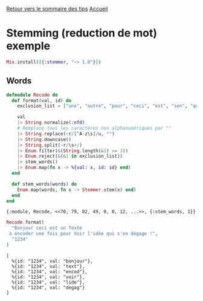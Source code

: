 [Retour vers le sommaire des tips](../TipsSommaire.md)
[Accueil](../README.md)
# Stemming (reduction de mot) exemple

```elixir
Mix.install([{:stemmer, "~> 1.0"}])
```

## Words

```elixir
defmodule Recode do
  def format(val, id) do
    exclusion_list = ["une", "autre", "pour", "ceci", "est", "sen", "qui", "fois"]

    val
    |> String.normalize(:nfd)
    # Remplace tous les caractères non alphanumériques par ""
    |> String.replace(~r/[^A-z\s]/u, "")
    |> String.downcase()
    |> String.split(~r/\s+/)
    |> Enum.filter(&(String.length(&1) >= 3))
    |> Enum.reject(&(&1 in exclusion_list))
    |> stem_words()
    |> Enum.map(fn x -> %{val: x, id: id} end)
  end

  def stem_words(words) do
    Enum.map(words, fn x -> Stemmer.stem(x) end)
  end
end
```

<!-- livebook:{"output":true} -->

```
{:module, Recode, <<70, 79, 82, 49, 0, 0, 12, ...>>, {:stem_words, 1}}
```

```elixir
Recode.format(
  "Bonjour ceci est un Texte
 à encoder une fois pour Voir l'idée qui s'en dégage !",
  "1234"
)
```

<!-- livebook:{"output":true} -->

```
[
  %{id: "1234", val: "bonjour"},
  %{id: "1234", val: "text"},
  %{id: "1234", val: "encod"},
  %{id: "1234", val: "voir"},
  %{id: "1234", val: "lide"},
  %{id: "1234", val: "degag"}
]
```